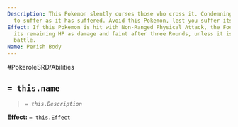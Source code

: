 ```yaml
---
Description: This Pokemon slently curses those who cross it. Condemning their souls
  to suffer as it has suffered. Avoid this Pokemon, lest you suffer its grudge.
Effect: If this Pokemon is hit with Non-Ranged Physical Attack, the Foe will receive
  its remaining HP as damage and faint after three Rounds, unless it is removed from
  battle.
Name: Perish Body
---
```


#PokeroleSRD/Abilities

## `= this.name`

> *`= this.Description`*

**Effect:** `= this.Effect`
